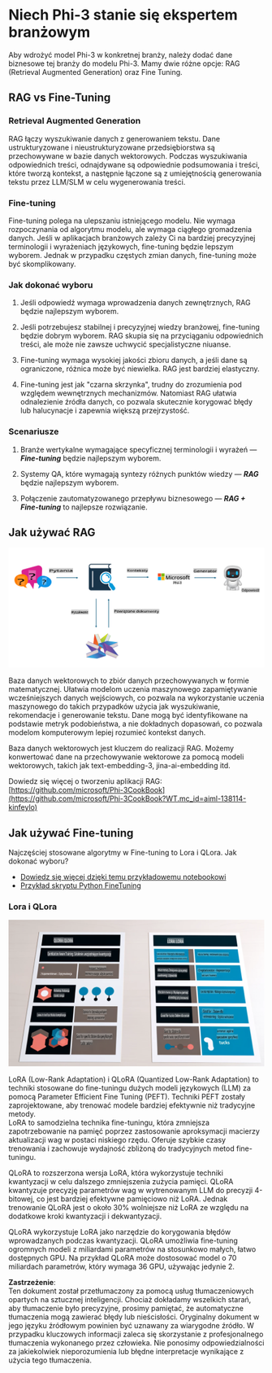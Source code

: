 # **Niech Phi-3 stanie się ekspertem branżowym**

Aby wdrożyć model Phi-3 w konkretnej branży, należy dodać dane biznesowe tej branży do modelu Phi-3. Mamy dwie różne opcje: RAG (Retrieval Augmented Generation) oraz Fine Tuning.

## **RAG vs Fine-Tuning**

### **Retrieval Augmented Generation**

RAG łączy wyszukiwanie danych z generowaniem tekstu. Dane ustrukturyzowane i nieustrukturyzowane przedsiębiorstwa są przechowywane w bazie danych wektorowych. Podczas wyszukiwania odpowiednich treści, odnajdywane są odpowiednie podsumowania i treści, które tworzą kontekst, a następnie łączone są z umiejętnością generowania tekstu przez LLM/SLM w celu wygenerowania treści.

### **Fine-tuning**

Fine-tuning polega na ulepszaniu istniejącego modelu. Nie wymaga rozpoczynania od algorytmu modelu, ale wymaga ciągłego gromadzenia danych. Jeśli w aplikacjach branżowych zależy Ci na bardziej precyzyjnej terminologii i wyrażeniach językowych, fine-tuning będzie lepszym wyborem. Jednak w przypadku częstych zmian danych, fine-tuning może być skomplikowany.

### **Jak dokonać wyboru**

1. Jeśli odpowiedź wymaga wprowadzenia danych zewnętrznych, RAG będzie najlepszym wyborem.

2. Jeśli potrzebujesz stabilnej i precyzyjnej wiedzy branżowej, fine-tuning będzie dobrym wyborem. RAG skupia się na przyciąganiu odpowiednich treści, ale może nie zawsze uchwycić specjalistyczne niuanse.

3. Fine-tuning wymaga wysokiej jakości zbioru danych, a jeśli dane są ograniczone, różnica może być niewielka. RAG jest bardziej elastyczny.

4. Fine-tuning jest jak "czarna skrzynka", trudny do zrozumienia pod względem wewnętrznych mechanizmów. Natomiast RAG ułatwia odnalezienie źródła danych, co pozwala skutecznie korygować błędy lub halucynacje i zapewnia większą przejrzystość.

### **Scenariusze**

1. Branże wertykalne wymagające specyficznej terminologii i wyrażeń — ***Fine-tuning*** będzie najlepszym wyborem.

2. Systemy QA, które wymagają syntezy różnych punktów wiedzy — ***RAG*** będzie najlepszym wyborem.

3. Połączenie zautomatyzowanego przepływu biznesowego — ***RAG + Fine-tuning*** to najlepsze rozwiązanie.

## **Jak używać RAG**

![rag](../../../../translated_images/rag.36e7cb856f120334d577fde60c6a5d7c5eecae255dac387669303d30b4b3efa4.pl.png)

Baza danych wektorowych to zbiór danych przechowywanych w formie matematycznej. Ułatwia modelom uczenia maszynowego zapamiętywanie wcześniejszych danych wejściowych, co pozwala na wykorzystanie uczenia maszynowego do takich przypadków użycia jak wyszukiwanie, rekomendacje i generowanie tekstu. Dane mogą być identyfikowane na podstawie metryk podobieństwa, a nie dokładnych dopasowań, co pozwala modelom komputerowym lepiej rozumieć kontekst danych.

Baza danych wektorowych jest kluczem do realizacji RAG. Możemy konwertować dane na przechowywanie wektorowe za pomocą modeli wektorowych, takich jak text-embedding-3, jina-ai-embedding itd.

Dowiedz się więcej o tworzeniu aplikacji RAG: [https://github.com/microsoft/Phi-3CookBook](https://github.com/microsoft/Phi-3CookBook?WT.mc_id=aiml-138114-kinfeylo)

## **Jak używać Fine-tuning**

Najczęściej stosowane algorytmy w Fine-tuning to Lora i QLora. Jak dokonać wyboru?
- [Dowiedz się więcej dzięki temu przykładowemu notebookowi](../../../../code/04.Finetuning/Phi_3_Inference_Finetuning.ipynb)
- [Przykład skryptu Python FineTuning](../../../../code/04.Finetuning/FineTrainingScript.py)

### **Lora i QLora**

![lora](../../../../translated_images/qlora.6aeba71122bc0c8d56ccf0bc36b861304939fee087f43c1fc6cc5c9cb8764725.pl.png)

LoRA (Low-Rank Adaptation) i QLoRA (Quantized Low-Rank Adaptation) to techniki stosowane do fine-tuningu dużych modeli językowych (LLM) za pomocą Parameter Efficient Fine Tuning (PEFT). Techniki PEFT zostały zaprojektowane, aby trenować modele bardziej efektywnie niż tradycyjne metody.  
LoRA to samodzielna technika fine-tuningu, która zmniejsza zapotrzebowanie na pamięć poprzez zastosowanie aproksymacji macierzy aktualizacji wag w postaci niskiego rzędu. Oferuje szybkie czasy trenowania i zachowuje wydajność zbliżoną do tradycyjnych metod fine-tuningu.  

QLoRA to rozszerzona wersja LoRA, która wykorzystuje techniki kwantyzacji w celu dalszego zmniejszenia zużycia pamięci. QLoRA kwantyzuje precyzję parametrów wag w wytrenowanym LLM do precyzji 4-bitowej, co jest bardziej efektywne pamięciowo niż LoRA. Jednak trenowanie QLoRA jest o około 30% wolniejsze niż LoRA ze względu na dodatkowe kroki kwantyzacji i dekwantyzacji.  

QLoRA wykorzystuje LoRA jako narzędzie do korygowania błędów wprowadzanych podczas kwantyzacji. QLoRA umożliwia fine-tuning ogromnych modeli z miliardami parametrów na stosunkowo małych, łatwo dostępnych GPU. Na przykład QLoRA może dostosować model o 70 miliardach parametrów, który wymaga 36 GPU, używając jedynie 2.

**Zastrzeżenie**:  
Ten dokument został przetłumaczony za pomocą usług tłumaczeniowych opartych na sztucznej inteligencji. Chociaż dokładamy wszelkich starań, aby tłumaczenie było precyzyjne, prosimy pamiętać, że automatyczne tłumaczenia mogą zawierać błędy lub nieścisłości. Oryginalny dokument w jego języku źródłowym powinien być uznawany za wiarygodne źródło. W przypadku kluczowych informacji zaleca się skorzystanie z profesjonalnego tłumaczenia wykonanego przez człowieka. Nie ponosimy odpowiedzialności za jakiekolwiek nieporozumienia lub błędne interpretacje wynikające z użycia tego tłumaczenia.